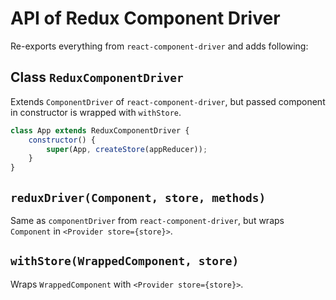 # API of Redux Component Driver

Re-exports everything from `react-component-driver` and adds following:

## Class `ReduxComponentDriver`

Extends `ComponentDriver` of `react-component-driver`, but passed component in constructor is wrapped with `withStore`.

```javascript
class App extends ReduxComponentDriver {
    constructor() {
        super(App, createStore(appReducer));
    }
}
```

## `reduxDriver(Component, store, methods)`

Same as `componentDriver` from `react-component-driver`, but wraps `Component` in `<Provider store={store}>`.

## `withStore(WrappedComponent, store)`

Wraps `WrappedComponent` with `<Provider store={store}>`.
